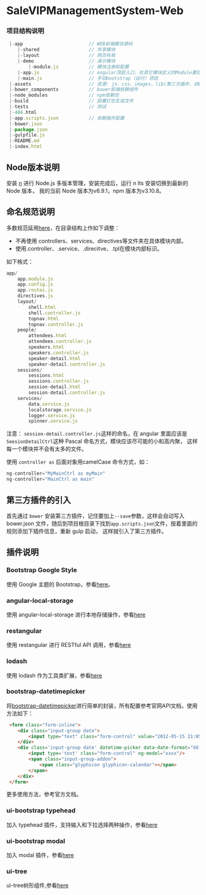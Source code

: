# SaleVIPManagementSystem-Web
### 项目结构说明
```javascript
 |-app                        // WEB前端模块源码
    |-shared                  // 共享模块
    |-layout                  // 网页布局
    |-demo                    // 演示模块
        |-module.js           // 模块注册和配置
    |-app.js                  // angular顶层入口，在其它模块定义的Module要在这里注入
    |-main.js                 // 手动bootstrap（运行）项目
 |-assets                     // 资源: js、css、images、lib(第三方插件，非Bower和npm)
 |-bower_components           // bower前端依赖组件
 |-node_modules               // npm依赖包
 |-build                      // 部署打包生成文件
 |-tests                      // 测试
 |-404.html
 |-app.scripts.json           // 依赖插件配置
 |-bower.json                 
 |-package.json                 
 |-gulpfile.js                
 |-README.md                               
 |-index.html 
```
## Node版本说明
安装 [n](https://github.com/tj/n) 进行 Node.js 多版本管理，安装完成后，运行 n lts 安装切换到最新的 Node 版本，
我的当前 Node 版本为v6.9.1，npm 版本为v3.10.8。

## 命名规范说明
多数规范延用[here](http://www.yuyanping.com/Front_End/front_end_team_development_style/)，在目录结构上作如下调整：
 
 * 不再使用 controllers、services、directives等文件夹在具体模块内部。
 * 使用.controller、.service、.direcitve、.tpl在模块内部标识。

如下格式：
```javascript
app/
    app.module.js
    app.config.js
    app.routes.js
    directives.js
    layout/
        shell.html      
        shell.controller.js
        topnav.html      
        topnav.controller.js       
    people/
        attendees.html
        attendees.controller.js  
        speakers.html
        speakers.controller.js
        speaker-detail.html
        speaker-detail.controller.js
    sessions/
        sessions.html      
        sessions.controller.js
        session-detail.html
        session-detail.controller.js  
    services/       
        data.service.js  
        localstorage.service.js
        logger.service.js   
        spinner.service.js
```

注意： `session-detail.controller.js`这样的命名，在 angular 里面应该是`SeesionDetailCtrl`这种 Pascal 命名方式，模块应该尽可能的小和高内聚，
这样每一个模块并不会有太多的文件。

使用 `controller as` 后面对象用camelCase 命令方式，如：
```javascript
ng-controller="MyMainCtrl as myMain"
ng-controller="MainCtrl as main"
```

## 第三方插件的引入

首先通过 `bower` 安装第三方插件，记住要加上`--save`参数，这样会自动写入 bower.json 文件，随后到项目根目录下找到`app.scripts.json`文件，按着里面的规则添加下插件信息，重新 gulp 启动，
这样就引入了第三方插件。

## 插件说明
### Bootstrap Google Style
使用 Google 主题的 Bootstrap，参看[here](http://todc.github.io/todc-bootstrap/components/)。
### angular-local-storage
使用 angular-local-storage 进行本地存储操作，参看[here](https://github.com/grevory/angular-local-storage)
### restangular
使用 restangular 进行 RESTful API 调用，参看[here](https://github.com/mgonto/restangular)
### lodash
使用 lodash 作为工具类扩展，参看[here](https://lodash.com)
### bootstrap-datetimepicker
将[bootstrap-datetimepicker](https://github.com/smalot/bootstrap-datetimepicker)进行简单的封装，所有配置参考官网API文档，使用方法如下：

```html
 <form class="form-inline">
    <div class="input-group date">
        <input type="text" class="form-control" value="2012-05-15 21:05" id="datetimepicker" datetime-picker data-date-format="yyyy-mm-dd">
    </div>
    <div class='input-group date' datetime-picker data-date-format="dd-mm-yyyy" datetime-picker-options="<object>options">
        <input type='text' class="form-control" ng-model="xxxx"/>
        <span class="input-group-addon">
            <span class="glyphicon glyphicon-calendar"></span>
        </span>
    </div>
 </form>
```
更多使用方法，参考官方文档。
### ui-bootstrap typehead
加入 typehead 插件，支持输入和下拉选择两种操作，参看[here](https://angular-ui.github.io/bootstrap/#/typeahead)
### ui-bootstrap modal
加入 modal 插件，参看[here](https://angular-ui.github.io/bootstrap/#/modal)
### ui-tree
ui-tree树形组件,参看[here](https://github.com/angular-ui-tree/angular-ui-tree)